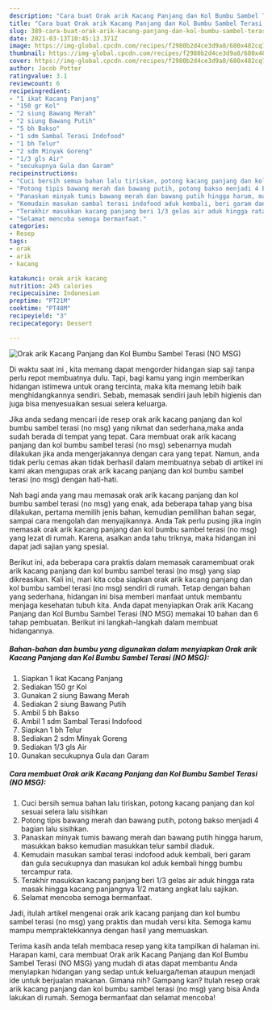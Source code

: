 ```yaml
---
description: "Cara buat Orak arik Kacang Panjang dan Kol Bumbu Sambel Terasi (NO MSG) yang nikmat dan Mudah Dibuat"
title: "Cara buat Orak arik Kacang Panjang dan Kol Bumbu Sambel Terasi (NO MSG) yang nikmat dan Mudah Dibuat"
slug: 389-cara-buat-orak-arik-kacang-panjang-dan-kol-bumbu-sambel-terasi-no-msg-yang-nikmat-dan-mudah-dibuat
date: 2021-03-13T10:45:13.371Z
image: https://img-global.cpcdn.com/recipes/f2980b2d4ce3d9a8/680x482cq70/orak-arik-kacang-panjang-dan-kol-bumbu-sambel-terasi-no-msg-foto-resep-utama.jpg
thumbnail: https://img-global.cpcdn.com/recipes/f2980b2d4ce3d9a8/680x482cq70/orak-arik-kacang-panjang-dan-kol-bumbu-sambel-terasi-no-msg-foto-resep-utama.jpg
cover: https://img-global.cpcdn.com/recipes/f2980b2d4ce3d9a8/680x482cq70/orak-arik-kacang-panjang-dan-kol-bumbu-sambel-terasi-no-msg-foto-resep-utama.jpg
author: Jacob Potter
ratingvalue: 3.1
reviewcount: 6
recipeingredient:
- "1 ikat Kacang Panjang"
- "150 gr Kol"
- "2 siung Bawang Merah"
- "2 siung Bawang Putih"
- "5 bh Bakso"
- "1 sdm Sambal Terasi Indofood"
- "1 bh Telur"
- "2 sdm Minyak Goreng"
- "1/3 gls Air"
- "secukupnya Gula dan Garam"
recipeinstructions:
- "Cuci bersih semua bahan lalu tiriskan, potong kacang panjang dan kol sesuai selera lalu sisihkan"
- "Potong tipis bawang merah dan bawang putih, potong bakso menjadi 4 bagian lalu sisihkan."
- "Panaskan minyak tumis bawang merah dan bawang putih hingga harum, masukkan bakso kemudian masukkan telur sambil diaduk."
- "Kemudain masukan sambal terasi indofood aduk kembali, beri garam dan gula secukupnya dan masukan kol aduk kembali hingg bumbu tercampur rata."
- "Terakhir masukkan kacang panjang beri 1/3 gelas air aduk hingga rata masak hingga kacang panjangnya 1/2 matang angkat lalu sajikan."
- "Selamat mencoba semoga bermanfaat."
categories:
- Resep
tags:
- orak
- arik
- kacang

katakunci: orak arik kacang 
nutrition: 245 calories
recipecuisine: Indonesian
preptime: "PT21M"
cooktime: "PT48M"
recipeyield: "3"
recipecategory: Dessert

---
```



![Orak arik Kacang Panjang dan Kol Bumbu Sambel Terasi (NO MSG)](https://img-global.cpcdn.com/recipes/f2980b2d4ce3d9a8/680x482cq70/orak-arik-kacang-panjang-dan-kol-bumbu-sambel-terasi-no-msg-foto-resep-utama.jpg)

Di waktu  saat ini , kita memang dapat mengorder hidangan siap saji tanpa perlu repot membuatnya dulu. Tapi, bagi kamu yang ingin memberikan hidangan istimewa untuk orang tercinta, maka kita memang lebih baik menghidangkannya sendiri. Sebab, memasak sendiri jauh lebih higienis dan juga bisa menyesuaikan sesuai selera keluarga.

Jika anda sedang mencari ide resep orak arik kacang panjang dan kol bumbu sambel terasi (no msg) yang nikmat dan sederhana,maka anda sudah berada di tempat yang tepat. Cara membuat orak arik kacang panjang dan kol bumbu sambel terasi (no msg)  sebenarnya mudah dilakukan jika anda mengerjakannya dengan cara yang tepat. Namun, anda tidak perlu cemas akan tidak berhasil dalam membuatnya 
sebab di artikel ini kami akan mengupas orak arik kacang panjang dan kol bumbu sambel terasi (no msg) dengan hati-hati.  



Nah bagi anda yang mau memasak orak arik kacang panjang dan kol bumbu sambel terasi (no msg) yang enak, ada beberapa tahap yang bisa dilakukan, pertama memilih jenis bahan, kemudian pemilihan bahan segar, sampai cara mengolah dan menyajikannya. Anda Tak perlu pusing jika ingin memasak orak arik kacang panjang dan kol bumbu sambel terasi (no msg) yang lezat di rumah. Karena, asalkan anda  tahu triknya, maka hidangan ini dapat jadi sajian yang spesial.

Berikut ini, ada beberapa cara praktis  dalam memasak caramembuat orak arik kacang panjang dan kol bumbu sambel terasi (no msg) yang siap dikreasikan. Kali ini, mari kita coba siapkan orak arik kacang panjang dan kol bumbu sambel terasi (no msg) sendiri di rumah. Tetap dengan bahan yang sederhana, hidangan ini bisa memberi manfaat untuk membantu menjaga kesehatan tubuh kita. Anda dapat menyiapkan Orak arik Kacang Panjang dan Kol Bumbu Sambel Terasi (NO MSG) memakai 10 bahan dan 6 tahap pembuatan. Berikut ini langkah-langkah dalam membuat hidangannya.

<!--inarticleads1-->

##### Bahan-bahan dan bumbu yang digunakan dalam menyiapkan Orak arik Kacang Panjang dan Kol Bumbu Sambel Terasi (NO MSG):

1. Siapkan 1 ikat Kacang Panjang
1. Sediakan 150 gr Kol
1. Gunakan 2 siung Bawang Merah
1. Sediakan 2 siung Bawang Putih
1. Ambil 5 bh Bakso
1. Ambil 1 sdm Sambal Terasi Indofood
1. Siapkan 1 bh Telur
1. Sediakan 2 sdm Minyak Goreng
1. Sediakan 1/3 gls Air
1. Gunakan secukupnya Gula dan Garam




<!--inarticleads2-->

##### Cara membuat Orak arik Kacang Panjang dan Kol Bumbu Sambel Terasi (NO MSG):

1. Cuci bersih semua bahan lalu tiriskan, potong kacang panjang dan kol sesuai selera lalu sisihkan
1. Potong tipis bawang merah dan bawang putih, potong bakso menjadi 4 bagian lalu sisihkan.
1. Panaskan minyak tumis bawang merah dan bawang putih hingga harum, masukkan bakso kemudian masukkan telur sambil diaduk.
1. Kemudain masukan sambal terasi indofood aduk kembali, beri garam dan gula secukupnya dan masukan kol aduk kembali hingg bumbu tercampur rata.
1. Terakhir masukkan kacang panjang beri 1/3 gelas air aduk hingga rata masak hingga kacang panjangnya 1/2 matang angkat lalu sajikan.
1. Selamat mencoba semoga bermanfaat.




Jadi, itulah artikel mengenai  orak arik kacang panjang dan kol bumbu sambel terasi (no msg)  yang praktis dan mudah versi kita. Semoga kamu mampu mempraktekkannya dengan hasil yang memuaskan. 

Terima kasih anda telah membaca resep yang kita tampilkan di halaman ini. Harapan kami, cara membuat  Orak arik Kacang Panjang dan Kol Bumbu Sambel Terasi (NO MSG) yang mudah di atas dapat membantu Anda menyiapkan hidangan yang sedap untuk keluarga/teman ataupun menjadi ide untuk berjualan makanan. Gimana nih? Gampang kan? Itulah resep orak arik kacang panjang dan kol bumbu sambel terasi (no msg) yang bisa Anda lakukan di rumah. Semoga bermanfaat dan selamat mencoba!

